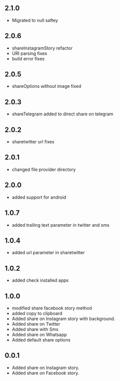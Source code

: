 ## 2.1.0

- Migrated to null saftey

## 2.0.6

- shareInstagramStory refactor
- URI parsing fixes
- build error fixes

## 2.0.5

- shareOptions without image fixed

## 2.0.3

- shareTelegram added to direct share on telegram

## 2.0.2

- sharetwitter url fixes

## 2.0.1

- changed file provider directory

## 2.0.0

- added support for android

## 1.0.7

- added trailing text parameter in twitter and sms

## 1.0.4

- added url parameter in sharetwitter

## 1.0.2

- added check installed apps

## 1.0.0

- modified share facebook story method
- added copy to clipboard
- Added share on Instagram story with background.
- Added share on Twitter
- Added share with Sms
- Added share on Whatsapp
- Added default share options

## 0.0.1

- Added share on Instagram story.
- Added share on Facebook story.
